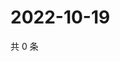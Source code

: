 # 2022-10-19

共 0 条

<!-- BEGIN WEIBO -->
<!-- 最后更新时间 Wed Oct 19 2022 16:34:11 GMT+0800 (China Standard Time) -->

<!-- END WEIBO -->
